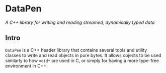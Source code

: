 # DataPen

*A C++ library for writing and reading streamed, dynamically typed data*

## Intro

`DataPen` is a C++ header library that contains several tools and utility classes to write and read objects in pure bytes. It allows objects to be used similarly to how `void*` are used in C, or simply for having a more type-free environment in C++.
